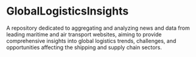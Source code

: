 # GlobalLogisticsInsights
A repository dedicated to aggregating and analyzing news and data from leading maritime and air transport websites, aiming to provide comprehensive insights into global logistics trends, challenges, and opportunities affecting the shipping and supply chain sectors.
